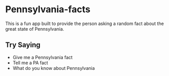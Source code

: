 # Pennsylvania-facts
This is a fun app built to provide the person asking a random fact about the great state of Pennsylvania.

## Try Saying
- Give me a Pennsylvania fact
- Tell me a PA fact
- What do you know about Pennsylvania
